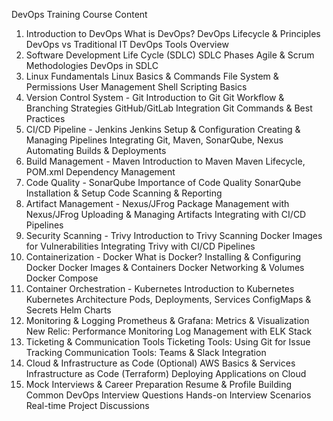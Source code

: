 DevOps Training Course Content
1. Introduction to DevOps
What is DevOps?
DevOps Lifecycle & Principles
DevOps vs Traditional IT
DevOps Tools Overview
2. Software Development Life Cycle (SDLC)
SDLC Phases
Agile & Scrum Methodologies
DevOps in SDLC
3. Linux Fundamentals
Linux Basics & Commands
File System & Permissions
User Management
Shell Scripting Basics
4. Version Control System - Git
Introduction to Git
Git Workflow & Branching Strategies
GitHub/GitLab Integration
Git Commands & Best Practices
5. CI/CD Pipeline - Jenkins
Jenkins Setup & Configuration
Creating & Managing Pipelines
Integrating Git, Maven, SonarQube, Nexus
Automating Builds & Deployments
6. Build Management - Maven
Introduction to Maven
Maven Lifecycle, POM.xml
Dependency Management
7. Code Quality - SonarQube
Importance of Code Quality
SonarQube Installation & Setup
Code Scanning & Reporting
8. Artifact Management - Nexus/JFrog
Package Management with Nexus/JFrog
Uploading & Managing Artifacts
Integrating with CI/CD Pipelines
9. Security Scanning - Trivy
Introduction to Trivy
Scanning Docker Images for Vulnerabilities
Integrating Trivy with CI/CD Pipelines
10. Containerization - Docker
What is Docker?
Installing & Configuring Docker
Docker Images & Containers
Docker Networking & Volumes
Docker Compose
11. Container Orchestration - Kubernetes
Introduction to Kubernetes
Kubernetes Architecture
Pods, Deployments, Services
ConfigMaps & Secrets
Helm Charts
12. Monitoring & Logging
Prometheus & Grafana: Metrics & Visualization
New Relic: Performance Monitoring
Log Management with ELK Stack
13. Ticketing & Communication Tools
Ticketing Tools: Using Git for Issue Tracking
Communication Tools: Teams & Slack Integration
14. Cloud & Infrastructure as Code (Optional)
AWS Basics & Services
Infrastructure as Code (Terraform)
Deploying Applications on Cloud
15. Mock Interviews & Career Preparation
Resume & Profile Building
Common DevOps Interview Questions
Hands-on Interview Scenarios
Real-time Project Discussions
